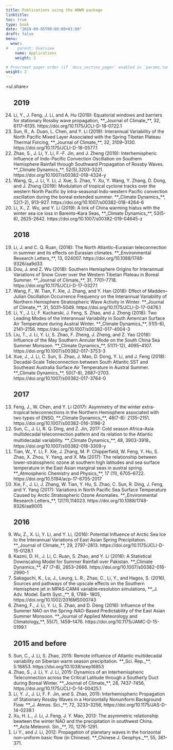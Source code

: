 ```yaml
---
title: Publications using the WNWR package
linktitle: 
toc: true
type: book
date: "2019-09-05T00:00:00+01:00"
draft: false
menu:
  wnwr:
#    parent: Overview
    name: Applications
    weight: 2

# Prev/next pager order (if `docs_section_pager` enabled in `params.toml`)
weight: 2
---
```




<ul.share>
<ol reversed>

## 2019

<li>Li, Y., J. Feng, J. Li, and A. Hu (2019): Equatorial windows and barriers for stationary Rossby wave propagation, **_Journal of Climate_**, 32, 6117–6135. https://doi.org/10.1175/JCLI-D-18-0722.1
</li>
<li>Sun, R., A. Duan, L. Chen, and Y. Li (2019): Interannual Variability of the North Pacific Mixed Layer Associated with the Spring Tibetan Plateau Thermal Forcing, **_Journal of Climate_**, 32, 3109–3130. https://doi.org/10.1175/JCLI-D-18-0577.1
</li>
<li>Zhao, S., J. Li, Y. Li, F.-F. Jin, and J. Zheng (2019): Interhemispheric Influence of Indo-Pacific Convection Oscillation on Southern Hemisphere Rainfall through Southward Propagation of Rossby Waves. **_Climate Dynamics_**, 52(5),3203–3221. https://doi.org/10.1007/s00382-018-4324-y
</li>
<li>Wang, Q., J. Li, Y. Li, J. Xue, S. Zhao, Y. Xu, Y. Wang, Y. Zhang, D. Dong, and J. Zhang (2019): Modulation of tropical cyclone tracks over the western North Pacific by intra-seasonal Indo-western Pacific convection oscillation during the boreal extended summer. **_Climate Dynamics_**, 52(1-2), 913–927. https://doi.org/10.1007/s00382-018-4264-6
</li>
<li>Li, X., Z. Wu, and Y. Li (2019): A link of China warming hiatus with the winter sea ice loss in Barents–Kara Seas, **_Climate Dynamics_**, 53(5-6), 2625-2642. https://doi.org/10.1007/s00382-019-04645-z
</li>

## 2018

<li>Li, J. and C. Q. Ruan, (2018): The North Atlantic–Eurasian teleconnection in summer and its effects on Eurasian climates. **_Environmental Research Letters_**, 13, 024007. https://doi.org/10.1088/1748-9326/aa9d33
</li>
<li>Dou, J. and Z. Wu (2018): Southern Hemisphere Origins for Interannual Variations of Snow Cover over the Western Tibetan Plateau in Boreal Summer. **_Journal of Climate_**, 31, 7701–7718. https://doi.org/10.1175/JCLI-D-17-0327.1
</li>
<li>Wang, F., W. Tian, F. Xie, J. Zhang, and Y. Han (2018): Effect of Madden–Julian Oscillation Occurrence Frequency on the Interannual Variability of Northern Hemisphere Stratospheric Wave Activity in Winter.  **_Journal of Climate_**, 31, 5031–5049. https://doi.org/10.1175/JCLI-D-17-0476.1
</li>
<li>Li, Y., J. Li, F. Kucharski, J. Feng, S. Zhao, and J. Zheng (2018): Two Leading Modes of the Interannual Variability in South American Surface Air Temperature during Austral Winter. **_Climate Dynamics_**, 51(5-6), 2141–2156. https://doi.org/10.1007/s00382-017-4004-3
</li>
<li>Liu, T., J. Li, Y. Li, S. Zhao, F. Zheng, J. Zheng, and Z. Yao (2018): Influence of the May Southern Annular Mode on the South China Sea Summer Monsoon. **_Climate Dynamics_**, 51(11-12), 4095–4107. https://doi.org/10.1007/s00382-017-3753-3
</li>
<li>Xue, J., J. Li, C. Sun, S. Zhao, J. Mao, D. Dong, Y. Li, and J. Feng (2018): Decadal-Scale Teleconnection between South Atlantic SST and Southeast Australia Surface Air Temperature in Austral Summer. **_Climate Dynamics_**, 50(7-8), 2687–2703. https://doi.org/10.1007/s00382-017-3764-0
</li>

## 2017
<li> Feng, J., W. Chen, and Y. Li (2017): Asymmetry of the winter extra-tropical teleconnections in the Northern Hemisphere associated with two types of ENSO, **_Climate Dynamics_**, 48(7-8): 2135–2151. https://doi.org/10.1007/s00382-016-3196-2
</li>
<li>Sun, C., J. Li, R. Q. Ding, and Z. Jin, 2017: Cold season Africa–Asia multidecadal teleconnection pattern and its relation to the Atlantic multidecadal variability. **_Climate Dynamics_**, 48, 3903-3918，https://doi.org/10.1007/s00382-016-3309-y
</li>
<li>Tian, W., Y. Li, F. Xie, J. Zhang, M. P. Chipperfield, W. Feng, Y. Hu, S. Zhao, X. Zhou, Y. Yang, and X. Ma (2017): The relationship between lower-stratospheric ozone at southern high latitudes and sea surface temperature in the East Asian marginal seas in austral spring. **_Atmospheric Chemistry and Physics_**, 17 (11), 6705–6722. https://doi.org/10.5194/acp-17-6705-2017
</li>
<li>Xie, F., J. Li, J. Zhang, W. Tian, Y. Hu, S. Zhao, C. Sun, R. Ding, J. Feng, and Y. Yang (2017): Variations in North Pacific Sea Surface Temperature Caused by Arctic Stratospheric Ozone Anomalies. **_Environmental Research Letters_**, 12(11),114023. https://doi.org/10.1088/1748-9326/aa9005
</li>

## 2016
<li>Wu, Z., X. Li, Y. Li, and Y. Li, (2016): Potential Influence of Arctic Sea Ice to the Interannual Variations of East Asian Spring Precipitation. **_Journal of Climate_**, 29, 2797–2813. https://doi.org/10.1175/JCLI-D-15-0128.1
</li>
<li>Kazmi, D. H., J. Li, C. Ruan, S. Zhao, and Y. Li (2016): A Statistical Downscaling Model for Summer Rainfall over Pakistan. **_Climate Dynamics_**, 47 (7–8), 2653–2666. https://doi.org/10.1007/s00382-016-2990-1
</li>
 <li>Sakaguchi, K., Lu, J., Leung, L. R., Zhao, C., Li, Y., and Hagos, S. (2016), Sources and pathways of the upscale effects on the Southern Hemisphere jet in MPAS‐CAM4 variable‐resolution simulations, **_J. Adv. Model. Earth Syst._**, 8, 1786– 1805, https://doi.org/10.1002/2016MS000743
 </li>
<li>Zheng, F., J. Li, Y. Li, S. Zhao, and D. Deng (2016): Influence of the Summer NAO on the Spring-NAO-Based Predictability of the East Asian Summer Monsoon. **_Journal of Applied Meteorology and Climatology_**, 55(7), 1459–1476. https://doi.org/10.1175/JAMC-D-15-0199.1
</li>

## 2015 and before

<li>Sun, C., J. Li, S. Zhao, 2015: Remote influence of Atlantic multidecadal variability on Siberian warm season precipitation. **_Sci. Rep._**, 5:16853. https://doi.org/10.1038/srep16853
</li>
<li>Zhao, S., J. Li, Y. J. Li, 2015: Dynamics of an Interhemispheric Teleconnection across the Critical Latitude through a Southerly Duct during Boreal Winter. **_Journal of Climate_**, 28, 7437-7456, https://doi.org/10.1175/JCLI-D-14-00425.1
</li>
<li>Li, Y. J., J. Li, F. F. Jin, and S. Zhao, 2015: Interhemispheric Propagation of Stationary Rossby Waves in a Horizontally Nonuniform Background Flow. **_J. Atmos. Sci._**, 72, 3233–3256, https://doi.org/10.1175/JAS-D-14-0239.1
</li>
<li>Xu, H. L., J. Li, J. Feng, J. Y. Mao, 2013: The asymmetric relationship bewteen the winter NAO and the precipitation in southwest China. **_Acta Meteorol. Sin._**, 70, 1276-1291.
</li>
<li>Li Y., and J. Li, 2012: Propagation of planetary waves in the horizontal non-uniform basic flow (in Chinese). **_Chinese J. Geophys._**, 55, 361-371.
</li>

</ol>
</ul.share>
